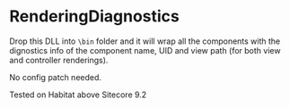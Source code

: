 # RenderingDiagnostics

Drop this DLL into `\bin` folder and it will wrap all the components with the dignostics info of the component name, UID and view path (for both view and controller renderings). 

No config patch needed.

Tested on Habitat above Sitecore 9.2